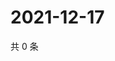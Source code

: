 # 2021-12-17

共 0 条

<!-- BEGIN WEIBO -->
<!-- 最后更新时间 Fri Dec 17 2021 04:15:24 GMT+0800 (China Standard Time) -->

<!-- END WEIBO -->

